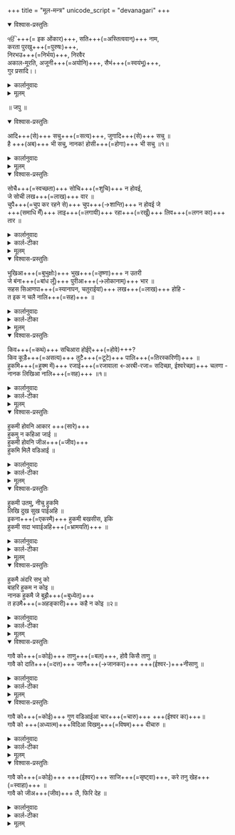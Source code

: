 +++
title = "मूल-मन्त्र"
unicode_script = "devanagari"
+++

<details open><summary>विश्वास-प्रस्तुतिः</summary>

ੴ +++(= इक ओंकार)+++, सति+++(=अस्तित्ववान्)+++ नाम,  
करता पुरखु+++(=पुरुषः)+++,  
निरभउ+++(=निर्भय)+++, निरवैर  
अकाल-मूरति, अजूनी+++(=अयोनि)+++, सैभं+++(=स्वयंभू)+++,  
गुर प्रसादि।।
</details>

<details><summary>कार्लानुवादः</summary>

 अकालपुरुष एकः, यस्य नाम अस्तित्व-सम्पन्न इति, यः सृष्टे रचयिता (कर्ता) अस्ति, यः सर्वेषु व्यापको विष्णु र्अस्ति, भयेन रहितः, वैरेण वैरनिर्यातनेन च रहितः, यस्य स्वरूपः कालात् परः भवति (भावेन, यस्य वपुर् अविनाशी वर्तते), यो जन्मना योनिषु नोद्भवति, यस्य प्रकाशः स्वतो ऽभूद् भवति च, यश्च सत्गुरोः कृपया मिल्यते।
</details>


<details><summary>मूलम्</summary>

ੴ सति नामु करता पुरखु निरभउ निरवैरु  
अकाल मूरति अजूनी सैभं गुर प्रसादि ॥  
</details>


॥ जपु ॥  

<details open><summary>विश्वास-प्रस्तुतिः</summary>

आदि+++(से)+++ सचु+++(=सत्य)+++, जुगादि+++(से)+++ सचु ॥  
है +++(अब)+++ भी सचु, नानक! होसी+++(=होगा)+++ भी सचु ॥१॥  
</details>

<details><summary>कार्लानुवादः</summary>


आदेः सद् युगादेः सत् ।  
सदस्ति हि नानक! भविष्यति सत् ॥  
</details>

<details><summary>मूलम्</summary>

आदि सचु जुगादि सचु ॥  
है भी सचु नानक होसी भी सचु ॥१॥  
</details>


<details open><summary>विश्वास-प्रस्तुतिः</summary>

सोचै+++(=स्वच्छता)+++ सोचि+++(=शुचि)+++ न होवई,  
जे सोची लख+++(=लाख)+++ वार ॥  
चुपै+++(=चुप कर रहने से)+++ चुप+++(→शान्ति)+++ न होवई जे  
+++(समाधि मेँ)+++ लाइ+++(=लगायी)+++ रहा+++(=रखूँ)+++ लिव+++(=लगन का)+++ तार ॥  
</details>

<details><summary>कार्लानुवादः</summary>

 शुच्या शुचिर् न भवेत् यद् धावति लक्षवारम्।  
मनसो न शाम्येत् कृत्वा समाधौ संहारम्।
</details>

<details><summary>कार्ल-टीका</summary>

यद्यहं सम्प्रक्षालो लक्षवारमपि (स्नानादिभिः शरीरस्य) स्वच्छतां पालयेयं, (तथापि ईदृश्या) शुच्या (मनसः) स्वच्छता न रक्ष्येत। यद्यहं (शरीरम्) एकाग्रतया समाधिना धरेयं, (तथापि अमुष्या रीत्या) मौनं साधयित्वा मनो न शाम्येत्।
</details>


<details><summary>मूलम्</summary>


सोचै सोचि न होवई जे सोची लख वार ॥  
चुपै चुप न होवई जे लाइ रहा लिव तार ॥  
</details>


<details open><summary>विश्वास-प्रस्तुतिः</summary>

भुखिआ+++(=बुभुक्षोः)+++ भुख+++(=तृष्णा)+++ न उतरी  
जे बंना+++(=बांध लूँ)+++ पुरीआ+++(→लोकानाम्)+++ भार ॥  
सहस सिआणपा+++(=स्यानापन, चतुराईयां)+++ लख+++(=लाख)+++ होहि -  
त इक न चलै नालि+++(=सह)+++ ॥  
</details>

<details><summary>कार्लानुवादः</summary>

क्षुधां बुभुक्षु र्नोत्तरेद् ऊढ्वा लोकभारम् । 
सहस्र-कौशल्यं लक्षं गते नायात्येको तत्साकम् ॥  
</details>

<details><summary>कार्ल-टीका</summary>

यद्यहं सर्वेषां भवनानां द्रव्यस्य राशिम् (अपि) संभरेयं, तथापि तृष्णाया अधीनस्य मे तृष्णा दूरं नापयाति। (मयि) सहस्रं लक्षं वा चातुर्याणि भवेयुश्चेदपि (तेषु) एकमपि चातुर्यं मे साहाय्यं न दास्यति।
</details>

<details><summary>मूलम्</summary>

भुखिआ भुख न उतरी जे बंना पुरीआ भार ॥  
सहस सिआणपा लख होहि त इक न चलै नालि ॥  
</details>


<details open><summary>विश्वास-प्रस्तुतिः</summary>

किव+++(=कथं)+++ सचिआरा होईऐ+++(=होवे)+++?  
किव कूड़ै+++(=असत्य)+++ तुटै+++(=टूटे)+++ पालि+++(=तिरस्करिणी)+++ ॥  
हुकमि+++(=हुक्म में)+++ रजाई+++(=रजावाला ←अरबी-रजा= सदिच्छा, ईश्वरेच्छा)+++ चलणा -  
नानक लिखिआ नालि+++(=सह)+++ ॥१॥  
</details>

<details><summary>कार्लानुवादः</summary>

कथं सत्यवान् भवेद् अपास्तं च मिथ्याजालम् । 
ईशादेशं पालयेन् नानक सर्वं नित्यसहचारम् ॥१॥  
</details>

<details><summary>कार्ल-टीका</summary>

(तर्हि) अकालपुरुषस्य प्रकाशार्हः कथं भवेयं, (अपि च ममान्तरङ्गे) मिथ्यायाः जवनिका कथं विदीर्येत ? स्वामिनः प्रसादस्य आदेशानुसरणम् (- इयमेकमात्रविधिः)। हे नानक! (विधिरियम्) जगतः सृष्टेरादित आरभ्य एव लिख्यमाना विद्यते।
</details>


<details><summary>मूलम्</summary>

किव सचिआरा होईऐ किव कूड़ै तुटै पालि ॥  
हुकमि रजाई चलणा नानक लिखिआ नालि ॥१॥  
</details>


<details open><summary>विश्वास-प्रस्तुतिः</summary>

हुकमी होवनि आकार  +++(सारे)+++  
हुकमु न कहिआ जाई ॥  
हुकमी होवनि जीअ+++(=जीव)+++  
हुकमि मिलै वडिआई ॥  
</details>

<details><summary>कार्लानुवादः</summary>

आदेशाद् भवत्याकार आदेशोऽनिर्वचनीयः। 
आदेशाद्धि जीवेद् आदेशाद्धि शोभेत जीवः ॥  
</details>

<details><summary>कार्ल-टीका</summary>

अकालपुरुषस्यादेशानुसारं शरीराणि निर्मीयन्ते, (परन्तु) इमान् आदेशान् विवर्तुं न संभवति। ईशादेशानुसारेणैव सर्वे जन्तवः समुद्भवन्ति, तथा तस्यादेशानुसारेणैव ते (प्रभोर्द्वारमासाद्य) शोभाम् अश्नुवते।
</details>

<details><summary>मूलम्</summary>

हुकमी होवनि आकार हुकमु न कहिआ जाई ॥  
हुकमी होवनि जीअ हुकमि मिलै वडिआई ॥  
</details>

<details open><summary>विश्वास-प्रस्तुतिः</summary>

हुकमी उतमु, नीचु हुकमि  
लिखि दुख सुख पाईअहि ॥  
इकना+++(=एकस्मै)+++ हुकमी बखसीस, इकि  
हुकमी सदा भवाईअहि+++(=भ्रामयति)+++ ॥  
</details>

<details><summary>कार्लानुवादः</summary>

आदेशाद् उच्चनीचाः स आदिशेद् दुःखसुखाय ।  
आदेशात् कस्मैचिद् आशिषोऽन्यस्मै तु विभ्रमाय ॥  
</details>

<details><summary>कार्ल-टीका</summary>

विधातुरादेशात् कश्चित् सद्गुणोपेतो भवति, कश्चित् विगुणः। तस्यादेशे लिखितं (स्वकर्मणां) फलस्वरूपं दुःखं वा सुखं वा भुञ्जते। आदेशे हि बहुषु मनुष्येषु (अकालपुरुषस्य द्वारात्) कृपा वर्षति, तथा तस्यादेशे हि केचन जीवाः जन्ममरणयोश्चक्रे नित्यं भ्रमन्ति।
</details>

<details><summary>मूलम्</summary>

हुकमी उतमु नीचु हुकमि लिखि दुख सुख पाईअहि ॥  
इकना हुकमी बखसीस इकि हुकमी सदा भवाईअहि ॥  
</details>


<details open><summary>विश्वास-प्रस्तुतिः</summary>

हुकमै अंदरि सभु को  
बाहरि हुकम न कोइ ॥  
नानक हुकमै जे बुझै+++(=बुध्येत्)+++  
त हउमै+++(=अहङ्कारी)+++ कहै न कोइ ॥२॥  
</details>

<details><summary>कार्लानुवादः</summary>

आदेशस्य सर्वेऽधीना, आदेशम् उल्लङ्घयितुं न कश्चिदर्हः ।  
य आदेशं बोधेन् नानक, नाधिकं स्वानुरागेण जल्पति सः॥२॥  
</details>

<details><summary>कार्ल-टीका</summary>


प्रत्येको जीवः तदादेशस्याधीन एव वर्तते। कोऽपि जीव आदेशगणाद् बहिर्गन्तुं न शक्यते। हे नानक ! यदि कश्चिद् अकालपुरुषस्यादेशचक्रम् अवगच्छेत् तदनन्तरं सः स्वार्थपूर्णां वार्तां पुन र्न करोति (अर्थात् सः स्वार्थिनं जीवनं त्यजति)।
</details>


<details><summary>मूलम्</summary>

हुकमै अंदरि सभु को बाहरि हुकम न कोइ ॥  
नानक हुकमै जे बुझै त हउमै कहै न कोइ ॥२॥  
</details>


<details open><summary>विश्वास-प्रस्तुतिः</summary>

गावै को+++(=कोई)+++ ताणु+++(=बल)+++, होवै किसै ताणु ॥  
गावै को दाति+++(=दत्त)+++ जाणै+++(→जानकर)+++ +++(ईश्वर-)+++नीसाणु ॥  
</details>

<details><summary>कार्लानुवादः</summary>

यस्मिंश्च राजते शक्तिः स स्तौति शक्तिदम् । 
स्वदन्तान् हि स्तौति कश्चित् तु मत्वा तच्चिह्नंम्।
</details>

<details><summary>कार्ल-टीका</summary>

यस्य कस्यापि मनुष्यस्य सामर्थ्यं वर्तते, सः ईश्वरस्य शक्त्याः गायति (भावेन, तस्य गुणकीर्तनं करोति पुनश्च तस्य तानि कर्माणि कथयति यानि तच्छक्तिं प्रकटीकुर्वन्ति)। कोऽपि मनुष्यस्तु (इमे दन्ताः प्रभोः कृपायाः) चिह्नं मत्वा तस्य दन्तानां हि गायति ।
</details>


<details><summary>मूलम्</summary>

गावै को ताणु होवै किसै ताणु ॥  
गावै को दाति जाणै नीसाणु ॥  
</details>

<details open><summary>विश्वास-प्रस्तुतिः</summary>

गावै को+++(=कोई)+++ गुण वडिआईआ चार+++(=चारु)+++ +++(ईश्वर का)+++॥  
गावै को +++(अध्यात्म)+++विदिआ विखमु+++(=विषम)+++ वीचारु ॥  
</details>

<details><summary>कार्लानुवादः</summary>

चारुगुणान् उपबृंहयति संस्तूय कश्चित्। 
विषम-विद्यां विचारयति संस्तूय कश्चित्।
</details>

<details><summary>कार्ल-टीका</summary>


कोऽपि मनुष्य ईश्वरस्य सुन्दरान् गुणान् अभिवर्ध्य वर्णयति। कोऽपि मनुष्यो विद्यायाः बलेन अकालपुरुषस्य कठिनज्ञानस्य गानं करोति (भावेन, शास्त्रादिभिः आध्यात्मदर्शनेषु विमर्शयति)।
</details>


<details><summary>मूलम्</summary>

गावै को गुण वडिआईआ चार ॥  
गावै को विदिआ विखमु वीचारु ॥  
</details>


<details open><summary>विश्वास-प्रस्तुतिः</summary>

गावै को+++(=कोई)+++ +++(ईश्वर)+++ साजि+++(=सृष्ट्वा)+++, करे तनु खेह+++(=स्वाहा)+++ ॥  
गावै को जीअ+++(जीव)+++ लै, फिरि देह ॥  
</details>

<details><summary>कार्लानुवादः</summary>

 तनूं सृष्ट्वा करोति भस्म पुनरिति गायति। 
प्राणं नीत्वा पुनर्दधातीत्यन्यः ।
</details>

<details><summary>कार्ल-टीका</summary>


कोऽपि मनुष्यः गायति यत् अकालपुरुषः शरीरं निर्माय पुनर्भस्मसात् करोतीति। अन्यो गायति यत् हरिः (देहात्) प्राणं निष्कास्य पुनः (नूतने देहे) निदधातीति।
</details>

<details><summary>मूलम्</summary>

गावै को+++(=कोई)+++ +++(ईश्वर)+++ साजि+++(=सृष्ट्वा)+++, करे तनु खेह+++(=स्वाहा)+++ ॥  
गावै को जीअ+++(जीव)+++ लै, फिरि देह ॥  
</details>


